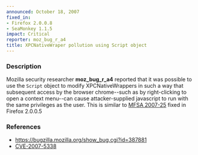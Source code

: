 ```yaml
---
announced: October 18, 2007
fixed_in:
- Firefox 2.0.0.8
- SeaMonkey 1.1.5
impact: Critical
reporter: moz_bug_r_a4
title: XPCNativeWraper pollution using Script object
---
```


<h3>Description</h3>

<p>Mozilla security researcher <strong>moz_bug_r_a4</strong> reported that
it was possible to use the <code>Script</code> object to modify
XPCNativeWrappers in such a way that subsequent access by the browser
chrome--such as by right-clicking to open a context menu--can cause
attacker-supplied javascript to run with the same privileges as the user.
This is similar to <a href="mfsa2007-25.html">MFSA 2007-25</a> fixed in
Firefox 2.0.0.5
</p>


<h3>References</h3>

<ul>
  <li><a href="https://bugzilla.mozilla.org/show_bug.cgi?id=387881">
       https://bugzilla.mozilla.org/show_bug.cgi?id=387881</a></li>

  <li><a class="ex-ref" href="http://cve.mitre.org/cgi-bin/cvename.cgi?name=CVE-2007-5338">
       CVE-2007-5338</a></li>

</ul>



